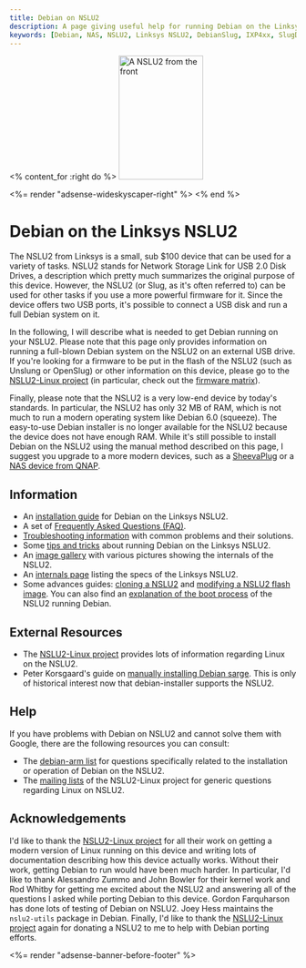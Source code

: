 ```yaml
---
title: Debian on NSLU2
description: A page giving useful help for running Debian on the Linksys NSLU2
keywords: [Debian, NAS, NSLU2, Linksys NSLU2, DebianSlug, IXP4xx, SlugDebian]
---
```


<% content_for :right do %>
<img src = "images/r_nslu2_front.jpg" class="border" alt="A NSLU2 from the front" width="148" height="218" />

<%= render "adsense-wideskyscaper-right" %>
<% end %>

<h1>Debian on the Linksys NSLU2</h1>

The NSLU2 from Linksys is a small, sub $100 device that can be used for a
variety of tasks.  NSLU2 stands for Network Storage Link for USB 2.0 Disk
Drives, a description which pretty much summarizes the original purpose of
this device.  However, the NSLU2 (or Slug, as it's often referred to) can
be used for other tasks if you use a more powerful firmware for it.  Since
the device offers two USB ports, it's possible to connect a USB disk and
run a full Debian system on it.

In the following, I will describe what is needed to get Debian running on
your NSLU2.  Please note that this page only provides information on
running a full-blown Debian system on the NSLU2 on an external USB drive.
If you're looking for a firmware to be put in the flash of the NSLU2 (such
as Unslung or OpenSlug) or other information on this device, please go to
the <a href = "http://www.nslu2-linux.org/">NSLU2-Linux project</a> (in
particular, check out the <a href =
"http://www.nslu2-linux.org/wiki/FAQ/FirmwareMatrix">firmware matrix</a>).

Finally, please note that the NSLU2 is a very low-end device by today's
standards.  In particular, the NSLU2 has only 32 MB of RAM, which is not
much to run a modern operating system like Debian 6.0 (squeeze).  The
easy-to-use Debian installer is no longer available for the NSLU2 because
the device does not have enough RAM.  While it's still possible to install
Debian on the NSLU2 using the manual method described on this page, I
suggest you upgrade to a more modern devices, such as a <a href =
"../kirkwood/sheevaplug/">SheevaPlug</a> or a <a href =
"../kirkwood/qnap/">NAS device from QNAP</a>.

<h2>Information</h2>

<ul>

<li>An <a href = "unpack/">installation guide</a> for Debian on the Linksys
NSLU2.</li>

<li>A set of <a href = "faq/">Frequently Asked Questions (FAQ)</a>.</li>

<li><a href = "troubleshooting/">Troubleshooting information</a> with common
problems and their solutions.</li>

<li>Some <a href = "tips/">tips and tricks</a> about running Debian on the
Linksys NSLU2.</li>

<li>An <a href = "gallery/">image gallery</a> with various pictures showing
the internals of the NSLU2.</li>

<li>An <a href = "specs/">internals page</a> listing the specs of the
Linksys NSLU2.</li>

<li>Some advances guides: <a href = "clone/">cloning a NSLU2</a> and <a href
= "repack/">modifying a NSLU2 flash image</a>.  You can also find an <a href
= "boot/">explanation of the boot process</a> of the NSLU2 running
Debian.</li>

</ul>

<h2>External Resources</h2>

<ul>

<li>The <a href = "http://www.nslu2-linux.org/">NSLU2-Linux project</a>
provides lots of information regarding Linux on the NSLU2.</li>

<li>Peter Korsgaard's guide on <a href =
"http://peter.korsgaard.com/articles/debian-nslu2.php">manually installing
Debian sarge</a>.  This is only of historical interest now that
debian-installer supports the NSLU2.</li>

</ul>

<h2>Help</h2>

If you have problems with Debian on NSLU2 and cannot solve them with
Google, there are the following resources you can consult:

<ul>

<li>The <a href = "http://lists.debian.org/debian-arm/">debian-arm list</a>
for questions specifically related to the installation or operation of
Debian on the NSLU2.</li>

<li>The <a href =
"http://www.nslu2-linux.org/wiki/Main/MailingLists">mailing lists</a> of
the NSLU2-Linux project for generic questions regarding Linux on
NSLU2.</li>

</ul>

<h2>Acknowledgements</h2>

I'd like to thank the <a href = "http://www.nslu2-linux.org/">NSLU2-Linux
project</a> for all their work on getting a modern version of Linux running
on this device and writing lots of documentation describing how this device
actually works.  Without their work, getting Debian to run would have been
much harder.  In particular, I'd like to thank Alessandro Zummo and John
Bowler for their kernel work and Rod Whitby for getting me excited about
the NSLU2 and answering all of the questions I asked while porting Debian
to this device.  Gordon Farquharson has done lots of testing of Debian on
NSLU2.  Joey Hess maintains the `nslu2-utils` package in Debian.  Finally,
I'd like to thank the <a href = "http://www.nslu2-linux.org/">NSLU2-Linux
project</a> again for donating a NSLU2 to me to help with Debian porting
efforts.

<div class="bbf">
<%= render "adsense-banner-before-footer" %>
</div>

